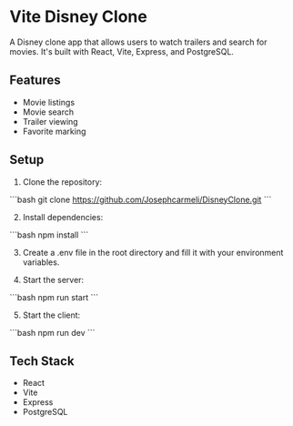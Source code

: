 # Vite Disney Clone

A Disney clone app that allows users to watch trailers and search for movies. It's built with React, Vite, Express, and PostgreSQL.

## Features

- Movie listings
- Movie search
- Trailer viewing
- Favorite marking

## Setup

1. Clone the repository:

\`\`\`bash
git clone https://github.com/Josephcarmeli/DisneyClone.git
\`\`\`

2. Install dependencies:

\`\`\`bash
npm install
\`\`\`

3. Create a .env file in the root directory and fill it with your environment variables.

4. Start the server:

\`\`\`bash
npm run start
\`\`\`

5. Start the client:

\`\`\`bash
npm run dev
\`\`\`

## Tech Stack

- React
- Vite
- Express
- PostgreSQL
